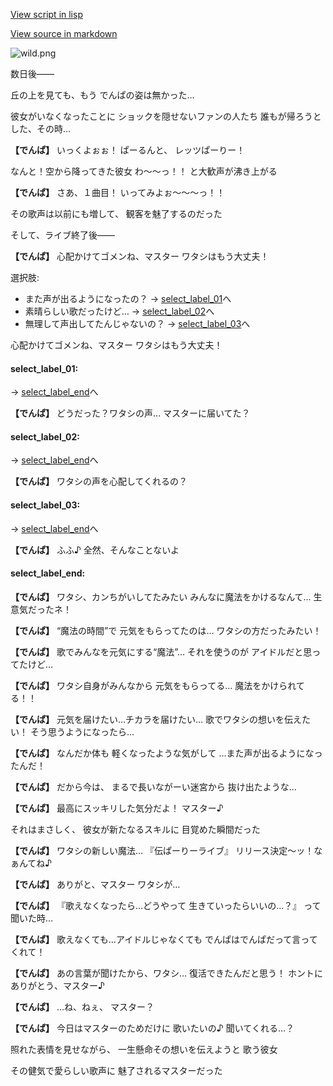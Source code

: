 [View script in lisp](../scripts/10181303.txt)

[View source in markdown](10181303.md)

![wild.png](../images/backgrounds/wild.png)

数日後——

丘の上を見ても、もう
でんぱの姿は無かった…

彼女がいなくなったことに
ショックを隠せないファンの人たち
誰もが帰ろうとした、その時…

**【でんぱ】**
いっくよぉぉ！
ぱーるんと、
レッツぱーりー！

なんと！空から降ってきた彼女
わ〜〜っ！！
と大歓声が沸き上がる

**【でんぱ】**
さあ、１曲目！
いってみよぉ〜〜〜っ！！

その歌声は以前にも増して、
観客を魅了するのだった

そして、ライブ終了後——

**【でんぱ】**
心配かけてゴメンね、マスター
ワタシはもう大丈夫！

選択肢:
- また声が出るようになったの？ → [select_label_01](#select_label_01)へ
- 素晴らしい歌だったけど… → [select_label_02](#select_label_02)へ
- 無理して声出してたんじゃないの？ → [select_label_03](#select_label_03)へ

心配かけてゴメンね、マスター
ワタシはもう大丈夫！

#### select_label_01:
 → [select_label_end](#select_label_end)へ

**【でんぱ】**
どうだった？ワタシの声…
マスターに届いてた？

#### select_label_02:
 → [select_label_end](#select_label_end)へ

**【でんぱ】**
ワタシの声を心配してくれるの？

#### select_label_03:
 → [select_label_end](#select_label_end)へ

**【でんぱ】**
ふふ♪
全然、そんなことないよ

#### select_label_end:

**【でんぱ】**
ワタシ、カンちがいしてたみたい
みんなに魔法をかけるなんて…
生意気だったネ！

**【でんぱ】**
“魔法の時間”で
元気をもらってたのは…
ワタシの方だったみたい！

**【でんぱ】**
歌でみんなを元気にする“魔法”…
それを使うのが
アイドルだと思ってたけど…

**【でんぱ】**
ワタシ自身がみんなから
元気をもらってる…
魔法をかけられてる！！

**【でんぱ】**
元気を届けたい…チカラを届けたい…
歌でワタシの想いを伝えたい！
そう思うようになったら…

**【でんぱ】**
なんだか体も
軽くなったような気がして
…また声が出るようになったんだ！

**【でんぱ】**
だから今は、
まるで長いながーい迷宮から
抜け出たような…

**【でんぱ】**
最高にスッキリした気分だよ！
マスター♪

それはまさしく、
彼女が新たなるスキルに
目覚めた瞬間だった

**【でんぱ】**
ワタシの新しい魔法…
『伝ぱーりーライブ』
リリース決定〜ッ！なぁんてね♪

**【でんぱ】**
ありがと、マスター
ワタシが…

**【でんぱ】**
『歌えなくなったら…どうやって
生きていったらいいの…？』
って聞いた時…

**【でんぱ】**
歌えなくても…アイドルじゃなくても
でんぱはでんぱだって言ってくれて！

**【でんぱ】**
あの言葉が聞けたから、ワタシ…
復活できたんだと思う！
ホントにありがとう、マスター♪

**【でんぱ】**
…ね、ねぇ、
マスター？

**【でんぱ】**
今日はマスターのためだけに
歌いたいの♪
聞いてくれる…？

照れた表情を見せながら、
一生懸命その想いを伝えようと
歌う彼女

その健気で愛らしい歌声に
魅了されるマスターだった

